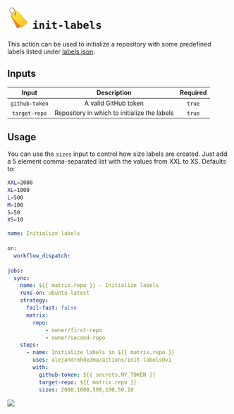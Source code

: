 # ![](../.github/icons/init-labels.png) `init-labels`

This action can be used to initialize a repository with some predefined labels listed under
[labels.json](https://github.com/alejandrohdezma/actions/blob/v1/init-labels/labels.json).

## Inputs

| Input | Description | Required |
| :--: | :--: | :--: |
| `github-token` | A valid GitHub token | `true` |
| `target-repo` | Repository in which to initialize the labels | `true` |

## Usage

You can use the `sizes` input to control how size labels are created. Just
add a 5 element comma-separated list with the values from XXL to XS. Defaults to:

```bash
XXL=2000
XL=1000
L=500
M=100
S=50
XS=10
```

```yaml
name: Initialize labels

on:
  workflow_dispatch:

jobs:
  sync:
    name: ${{ matrix.repo }} - Initialize labels
    runs-on: ubuntu-latest
    strategy:
      fail-fast: false
      matrix:
        repo:
            - owner/first-repo
            - owner/second-repo
    steps:
      - name: Initialize labels in ${{ matrix.repo }}
        uses: alejandrohdezma/actions/init-labels@v1
        with:
          github-token: ${{ secrets.MY_TOKEN }}
          target-repo: ${{ matrix.repo }}
          sizes: 2000,1000,500,100,50,10
```

[![](https://img.shields.io/badge/Go%20back-gray?style=for-the-badge)](https://github.com/alejandrohdezma/actions)